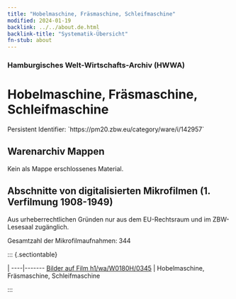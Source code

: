 ```yaml
---
title: "Hobelmaschine, Fräsmaschine, Schleifmaschine"
modified: 2024-01-19
backlink: ../../about.de.html
backlink-title: "Systematik-Übersicht"
fn-stub: about
---
```


### Hamburgisches Welt-Wirtschafts-Archiv (HWWA)

# Hobelmaschine, Fräsmaschine, Schleifmaschine

<div class="hint">Persistent Identifier: `https://pm20.zbw.eu/category/ware/i/142957`</div>







## Warenarchiv Mappen





Kein als Mappe erschlossenes Material.



<a id="filmsections" />

## Abschnitte von digitalisierten Mikrofilmen (1. Verfilmung 1908-1949)

<p>Aus urheberrechtlichen Gründen nur aus dem EU-Rechtsraum und im ZBW-Lesesaal zugänglich.</p>


<p>Gesamtzahl der Mikrofilmaufnahmen: 344</p>





::: {.sectiontable}

 | 
----|-------
<a class="btn" href="https://pm20.zbw.eu/film/h1/wa/W0180H/0345" rel="nofollow">Bilder auf Film h1/wa/W0180H/0345</a> | Hobelmaschine, Fräsmaschine, Schleifmaschine


:::

















